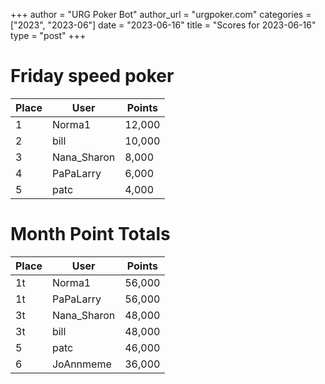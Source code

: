 +++
author = "URG Poker Bot"
author_url = "urgpoker.com"
categories = ["2023", "2023-06"]
date = "2023-06-16"
title = "Scores for 2023-06-16"
type = "post"
+++
# Friday speed poker

| Place | User | Points |
|-------|------|--------|
| 1 | Norma1 | 12,000 |
| 2 | bill | 10,000 |
| 3 | Nana_Sharon | 8,000 |
| 4 | PaPaLarry | 6,000 |
| 5 | patc | 4,000 |

# Month Point Totals

| Place | User | Points |
|-------|------|--------|
| 1t | Norma1 | 56,000 |
| 1t | PaPaLarry | 56,000 |
| 3t | Nana_Sharon | 48,000 |
| 3t | bill | 48,000 |
| 5 | patc | 46,000 |
| 6 | JoAnnmeme | 36,000 |
